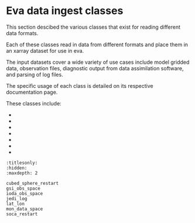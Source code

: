 # Eva data ingest classes

This section descibed the various classes that exist for reading different data formats. 

Each of these classes read in data from different formats and place them in an xarray dataset for use in eva. 

The input datasets cover a wide variety of use cases include model gridded data, observation files, diagnostic output from data assimilation software, and parsing of log files. 

The specific usage of each class is detailed on its respective documentation page.

These classes include:
- [](cubed_sphere_restart)
- [](soca_restart)
- [](lat_lon)
- [](gsi_obs_space)
- [](ioda_obs_space)
- [](jedi_log)
- [](mon_data_space)


```{toctree}
:titlesonly:
:hidden:
:maxdepth: 2

cubed_sphere_restart
gsi_obs_space
ioda_obs_space
jedi_log
lat_lon
mon_data_space
soca_restart
```
